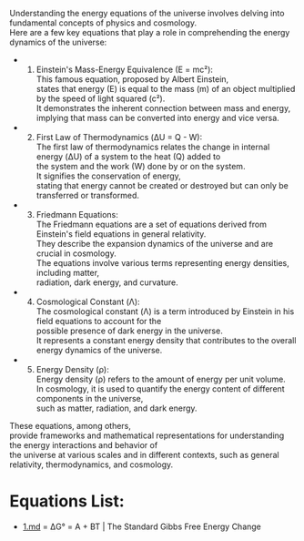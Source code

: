 Understanding the energy equations of the universe involves delving into fundamental concepts of physics and cosmology.   
 Here are a few key equations that play a role in comprehending the energy dynamics of the universe:   

  - 1. Einstein's Mass-Energy Equivalence (E = mc²):  
        This famous equation, proposed by Albert Einstein,    
         states that energy (E) is equal to the mass (m) of an object multiplied by the speed of light squared (c²).    
          It demonstrates the inherent connection between mass and energy, implying that mass can be converted into energy and vice versa.   
   
  - 2. First Law of Thermodynamics (ΔU = Q - W):    
        The first law of thermodynamics relates the change in internal energy (ΔU) of a system to the heat (Q) added to   
         the system and the work (W) done by or on the system.   
          It signifies the conservation of energy,   
           stating that energy cannot be created or destroyed but can only be transferred or transformed.   

  - 3. Friedmann Equations:   
        The Friedmann equations are a set of equations derived from Einstein's field equations in general relativity.    
         They describe the expansion dynamics of the universe and are crucial in cosmology.    
          The equations involve various terms representing energy densities, including matter,   
           radiation, dark energy, and curvature.   

  - 4. Cosmological Constant (Λ):   
        The cosmological constant (Λ) is a term introduced by Einstein in his field equations to account for the   
         possible presence of dark energy in the universe.   
          It represents a constant energy density that contributes to the overall energy dynamics of the universe.   

  - 5. Energy Density (ρ):   
        Energy density (ρ) refers to the amount of energy per unit volume.     
         In cosmology, it is used to quantify the energy content of different components in the universe,    
          such as matter, radiation, and dark energy.  

   These equations, among others,   
    provide frameworks and mathematical representations for understanding the energy interactions and behavior of   
     the universe at various scales and in different contexts, such as general relativity, thermodynamics, and cosmology.   

# Equations List:  
 - [1.md](/assets/docs/universe/equations/Heat-Energy/Energy/1.md) =  ΔG° = A + BT |  The Standard Gibbs Free Energy Change  
